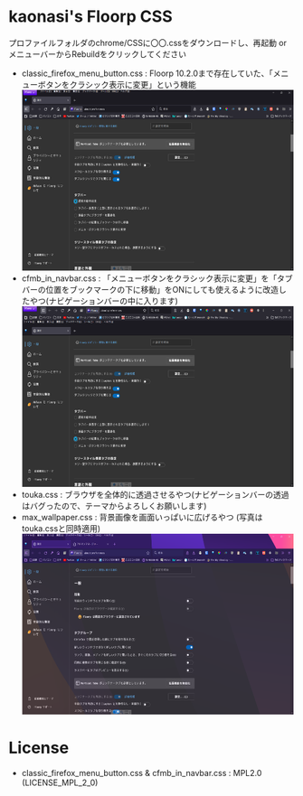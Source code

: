 # kaonasi's Floorp CSS
プロファイルフォルダのchrome/CSSに〇〇.cssをダウンロードし、再起動 or メニューバーからRebuildをクリックしてください
- classic_firefox_menu_button.css : Floorp 10.2.0まで存在していた、「メニューボタンをクラシック表示に変更」という機能
  <img src="https://github.com/kaonasi-biwa/kaonasi-s-Floorp-CSS/blob/main/img/classic_firefox_menu_button.png?raw=true" height=320px><br>  
- cfmb_in_navbar.css : 「メニューボタンをクラシック表示に変更」を「タブバーの位置をブックマークの下に移動」をONにしても使えるように改造したやつ(ナビゲーションバーの中に入ります)
  <img src="https://github.com/kaonasi-biwa/kaonasi-s-Floorp-CSS/blob/main/img/cfmb_in_navbar.png?raw=true" height=320px><br>  
- touka.css : ブラウザを全体的に透過させるやつ(ナビゲーションバーの透過はバグったので、テーマからよろしくお願いします)
- max_wallpaper.css : 背景画像を画面いっぱいに広げるやつ
  (写真はtouka.cssと同時適用)
  <img src="https://github.com/kaonasi-biwa/kaonasi-s-Floorp-CSS/blob/main/img/touka.png?raw=true" height=320px><br>  
# License
- classic_firefox_menu_button.css & cfmb_in_navbar.css : MPL2.0 (LICENSE_MPL_2_0)